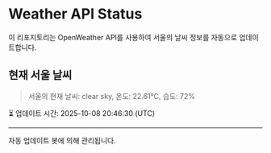 
# Weather API Status

이 리포지토리는 OpenWeather API를 사용하여 서울의 날씨 정보를 자동으로 업데이트합니다.

## 현재 서울 날씨
> 서울의 현재 날씨: clear sky, 온도: 22.61°C, 습도: 72%

⏳ 업데이트 시간: 2025-10-08 20:46:30 (UTC)

---
자동 업데이트 봇에 의해 관리됩니다.
